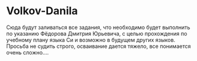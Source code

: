 # Volkov-Danila
Сюда будут заливаться все задания, что необходимо будет выполнить по указанию Фёдорова Дмитрия Юрьевича, с целью прохождения по учебному плану языка Си и возможно в будущем других языков. Просьба не судить строго, осваивание дается тяжело, все понимается очень сложно....
